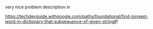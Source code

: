 very nice problem description in 

https://techdevguide.withgoogle.com/paths/foundational/find-longest-word-in-dictionary-that-subsequence-of-given-string#!


